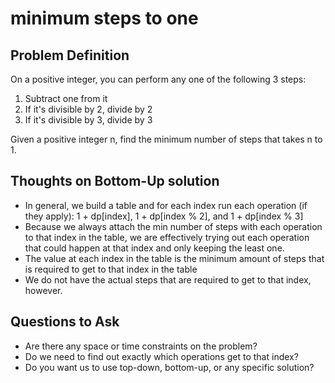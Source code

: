 # minimum steps to one

## Problem Definition
On a positive integer, you can perform any one of the following 3 steps:
1. Subtract one from it
2. If it's divisible by 2, divide by 2
3. If it's divisible by 3, divide by 3

Given a positive integer n, find the minimum number of steps that takes n to 1.

## Thoughts on Bottom-Up solution
- In general, we build a table and for each index run each operation (if they apply): 1 + dp[index], 1 + dp[index % 2], and 1 + dp[index % 3]
- Because we always attach the min number of steps with each operation to that index in the table, we are effectively trying out each operation that could happen at that index and only keeping the least one.
- The value at each index in the table is the minimum amount of steps that is required to get to that index in the table
- We do not have the actual steps that are required to get to that index, however.

## Questions to Ask
- Are there any space or time constraints on the problem?
- Do we need to find out exactly which operations get to that index?
- Do you want us to use top-down, bottom-up, or any specific solution?

